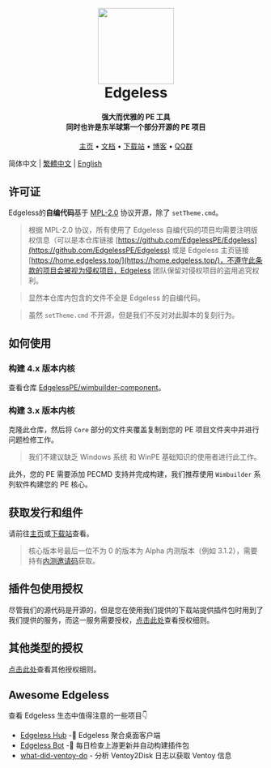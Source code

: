 <h1 align="center">
  <br>
  <a href="https://home.edgeless.top" alt="logo" ><img src="https://home.edgeless.top/favicon.ico" width="150"/></a>
  <br>
  Edgeless
  <br>
</h1>

<h4 align="center">强大而优雅的 PE 工具<br>同时也许是东半球第一个部分开源的 PE 项目</h4>

<p align="center">
  <a href="https://home.edgeless.top">主页</a> •
  <a href="https://wiki.edgeless.top">文档</a> •
  <a href="https://down.edgeless.top">下载站</a> •
  <a href="https://www.edgeless.top">博客</a> •
  <a href="https://home.edgeless.top/jump/qqg.html">QQ群</a>
</p>

简体中文 | [繁體中文](https://github.com/EdgelessPE/Edgeless/blob/master/README_zh-tw.md) | [English](https://github.com/EdgelessPE/Edgeless/blob/master/README_en.md)

## 许可证
Edgeless的**自编代码**基于 [MPL-2.0](https://www.mozilla.org/en-US/MPL/) 协议开源，除了 `setTheme.cmd`。

>根据 MPL-2.0 协议，所有使用了 Edgeless 自编代码的项目均需要注明版权信息（可以是本仓库链接 [https://github.com/EdgelessPE/Edgeless](https://github.com/EdgelessPE/Edgeless) 或是 Edgeless 主页链接 [https://home.edgeless.top/](https://home.edgeless.top/)，不遵守此条款的项目会被视为侵权项目，Edgeless 团队保留对侵权项目的盗用追究权利。

> 显然本仓库内包含的文件不全是 Edgeless 的自编代码。

> 虽然 `setTheme.cmd` 不开源，但是我们不反对对此脚本的复刻行为。


## 如何使用
### 构建 4.x 版本内核
查看仓库 [EdgelessPE/wimbuilder-component](https://github.com/EdgelessPE/wimbuilder-component)。
### 构建 3.x 版本内核
克隆此仓库，然后将 `Core` 部分的文件夹覆盖复制到您的 PE 项目文件夹中并进行问题检修工作。
>我们不建议缺乏 Windows 系统 和 WinPE 基础知识的使用者进行此工作。

此外，您的 PE 需要添加 PECMD 支持并完成构建，我们推荐使用 `Wimbuilder` 系列软件构建您的 PE 核心。

## 获取发行和组件
请前往[主页](https://home.edgeless.top)或[下载站](https://down.edgeless.top)查看。
>核心版本号最后一位不为 0 的版本为 Alpha 内测版本（例如 3.1.2），需要持有[内测邀请码](https://home.edgeless.top/jump/qqg.html)获取。

## 插件包使用授权
尽管我们的源代码是开源的，但是您在使用我们提供的下载站提供插件包时用到了我们提供的服务，而这一服务需要授权，[点击此处](https://wiki.edgeless.top/v2/cooperation/permit.html)查看授权细则。

## 其他类型的授权
[点击此处](https://wiki.edgeless.top/v2/cooperation/permit.html)查看其他授权细则。

## Awesome Edgeless
查看 Edgeless 生态中值得注意的一些项目👇

* [Edgeless Hub](https://github.com/EdgelessPE/edgeless-hub) -🚀 Edgeless 聚合桌面客户端
* [Edgeless Bot](https://github.com/EdgelessPE/edgeless-bot) -🤖 每日检查上游更新并自动构建插件包
* [what-did-ventoy-do](https://github.com/EdgelessPE/what-did-ventoy-do) - 分析 Ventoy2Disk 日志以获取 Ventoy 信息